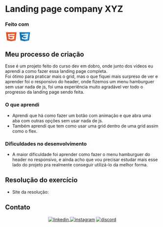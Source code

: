 # Landing page company XYZ

### Feito com
<div style="display: inline_block">
  <img align="center" alt="HTML" height="30" width="40" src="https://raw.githubusercontent.com/devicons/devicon/master/icons/html5/html5-original.svg">
  <img align="center" alt="CSS" height="30" width="40" src="https://raw.githubusercontent.com/devicons/devicon/master/icons/css3/css3-original.svg">
</div> 

## Meu processo de criação
Esse é um projeto feito do curso dev em dobro, onde junto dos vídeos eu aprendi a como fazer essa landing page completa. <br>
Foi ótimo para praticar mais o grid, mas o que fiquei mais surpreso de ver e aprender foi o responsivo do header, onde fizemos um menu hamburguer sem usar nada de js, foi
uma experiência muito agradável ver todo o progresso da landing page sendo feita.

### O que aprendi
- Aprendi que há como fazer um botão com animação e que abra uma aba com outras opções sem usar nada de js.
- Também aprendi que tem como usar uma grid dentro de uma grid assim como o flex.

### Dificuldades no desenvolvimento
- A maior dificuldade foi aprender como fazer o menu hamburguer do header no responsivo, e ainda acho que vou precisar estudar mais esse lado do projeto pra realmente conseguir utilizá-lo da melhor forma.
  
## Resolução do exercício

- Site da resolução:

## Contato
<p align="center">
<a href="https://www.linkedin.com/in/raul-souza-do-nascimento-53623631b/{target="_blank"}"><img align="center" src="https://user-images.githubusercontent.com/88904952/234979284-68c11d7f-1acc-4f0c-ac78-044e1037d7b0.png" alt="linkedin" height="50" width="50"/>
<a href="https://www.instagram.com/raul.souza9/"><img align="center" src="https://user-images.githubusercontent.com/88904952/234981169-2dd1e58f-4b7e-468c-8213-034ba62156c3.png" alt="instagram" height="50" width="50" /></a>
<a href="http://discordapp.com/users/336874360101142530"><img align="center" src="https://user-images.githubusercontent.com/88904952/234982627-019fd336-6248-453c-9b05-97c13fd1d207.png" alt="discord" height="50" width="50" /></a>
</p>
